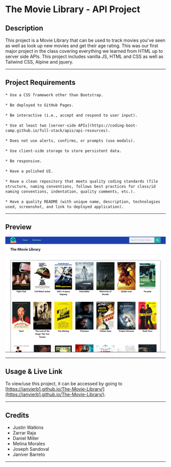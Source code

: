 # The Movie Library  - API Project

## **Description**

This project is a Movie Library that can be used to track movies you've seen as well as look up new movies and get their age rating. This was our first major project in the class covering everything we learned from HTML up to server side APIs. This project includes vanilla JS, HTML and CSS as well as Tailwind CSS, Alpine and jquery. 

---

## **Project Requirements**
```
* Use a CSS framework other than Bootstrap.

* Be deployed to GitHub Pages.

* Be interactive (i.e., accept and respond to user input).

* Use at least two [server-side APIs](https://coding-boot-camp.github.io/full-stack/apis/api-resources).

* Does not use alerts, confirms, or prompts (use modals).

* Use client-side storage to store persistent data.

* Be responsive.

* Have a polished UI.

* Have a clean repository that meets quality coding standards (file structure, naming conventions, follows best practices for class/id naming conventions, indentation, quality comments, etc.).

* Have a quality README (with unique name, description, technologies used, screenshot, and link to deployed application).
```
---

## **Preview**
![Website Preview](./assets/images/screenshot.PNG)

---

## **Usage & Live Link**

To view/use this project, it can be accessed by going to [https://janvierb1.github.io/The-Movie-Library/](https://janvierb1.github.io/The-Movie-Library/). 

---

## **Credits**

- Justin Watkins
- Zarrar Raja
- Daniel Miller
- Melina Morales
- Joseph Sandoval
- Janiver Barreto

---